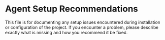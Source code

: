 # Agent Setup Recommendations

This file is for documenting any setup issues encountered during installation or configuration of the project. If you encounter a problem, please describe exactly what is missing and how you recommend it be fixed. 